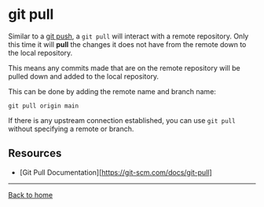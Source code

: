 # git pull

Similar to a [git push](./PUSH.md), a `git pull` will interact with a remote repository. Only this time it will **pull** the changes it does not have from the remote down to the local repository.

This means any commits made that are on the remote repository will be pulled down and added to the local repository.

This can be done by adding the remote name and branch name:

```
git pull origin main
```

If there is any upstream connection established, you can use `git pull` without specifying a remote or branch.

## Resources

- [Git Pull Documentation][https://git-scm.com/docs/git-pull]

---

[Back to home](../README.md)


